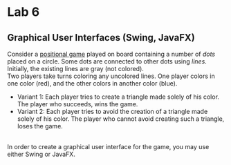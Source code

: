 # Lab 6

## Graphical User Interfaces (Swing, JavaFX)

Consider a [positional game](https://en.wikipedia.org/wiki/Positional_game) played on board containing a number of *dots* placed on a circle. Some dots are connected to other dots using *lines*. Initially, the existing lines are gray (not colored).  
Two players take turns coloring any uncolored lines. One player colors in one color (red), and the other colors in another color (blue).
* Variant 1: Each player tries to create a triangle made solely of his color. The player who succeeds, wins the game.
* Variant 2: Each player tries to avoid the creation of a triangle made solely of his color. The player who cannot avoid creating such a triangle, loses the game.

\
In order to create a graphical user interface for the game, you may use either Swing or JavaFX.